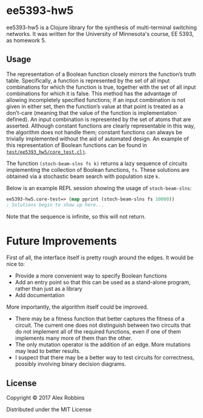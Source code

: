 # ee5393-hw5

ee5393-hw5 is a Clojure library for the synthesis of multi-terminal switching
networks. It was written for the University of Minnesota's course, EE 5393,
as homework 5.

## Usage

The representation of a Boolean function closely mirrors the function’s truth
table. Specifically, a function is represented by the set of all input
combinations for which the function is true, together with the set of all input
combinations for which it is false. This method has the advantage of allowing
incompletely specified functions; if an input combination is not given in either
set, then the function’s value at that point is treated as a don’t-care (meaning
that the value of the function is implementation defined). An input combination
is represented by the set of atoms that are asserted. Although constant
functions are clearly representable in this way, the algorithm does not handle
them; constant functions can always be trivially implemented without the aid of
automated design. An example of this representation of Boolean functions
can be found in
[`test/ee5393_hw5/core_test.clj`](test/ee5393_hw5/core_test.clj).

The function `(stoch-beam-slns fs k)` returns a lazy sequence of
circuits implementing the collection of Boolean functions, `fs`. These solutions
are obtained via a stochastic beam search with population size `k`.

Below is an example REPL session showing the usage of `stoch-beam-slns`:
```clojure
ee5393-hw5.core-test=> (map pprint (stoch-beam-slns fs 10000))
; Solutions begin to show up here...
```
Note that the sequence is infinite, so this will not return.

# Future Improvements

First of all, the interface itself is pretty rough around the edges.
It would be nice to:
* Provide a more convenient way to specify Boolean functions
* Add an entry point so that this can be used as a stand-alone program,
  rather than just as a library
* Add documentation

More importantly, the algorithm itself could be improved.
* There may be a fitness function that better captures the fitness of a circuit.
  The current one does not distinguish between two circuits that do not
  implement all of the required functions, even if one of them implements many
  more of them than the other.
* The only mutation operator is the addition of an edge. More mutations
  may lead to better results.
* I suspect that there may be a better way to test circuits for correctness,
  possibly involving binary decision diagrams.

## License

Copyright © 2017 Alex Robbins

Distributed under the MIT License
